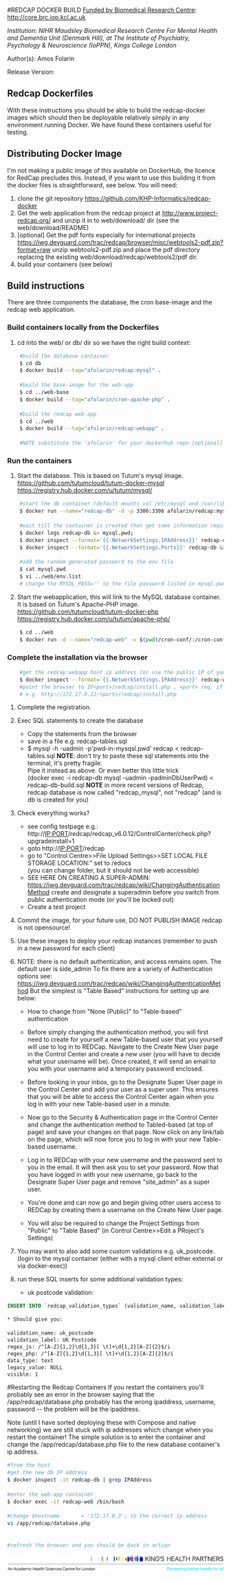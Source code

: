 #REDCAP DOCKER BUILD
[Funded by Biomedical Research Centre](http://core.brc.iop.kcl.ac.uk): http://core.brc.iop.kcl.ac.uk

*Institution: NIHR Maudsley Biomedical Research Centre For Mental Health and Dementia Unit (Denmark Hill), at The Institute of Psychiatry, Psychology & Neuroscience (IoPPN), Kings College London* 

Author(s): Amos Folarin

Release Version:

## Redcap Dockerfiles
With these instructions you should be able to build the redcap-docker images
 which should then be deployable relatively simply in any environment running Docker. We have found these containers useful for testing.

## Distributing Docker Image
I'm not making a public image of this available on DockerHub, the licence for RedCap precludes this.
Instead, if you want to use this building it from the docker files is straightforward, see below. 
You will need:
 1. clone the git repository https://github.com/KHP-Informatics/redcap-docker 
 2. Get the web application from the redcap project at http://www.project-redcap.org/ 
and unzip it in to web/download/ dir   (see the web/download/README)
 3. [optional]  Get the pdf fonts especially for international projects
https://iwg.devguard.com/trac/redcap/browser/misc/webtools2-pdf.zip?format=raw unzip webtools2-pdf.zip and 
place the pdf directory replacing the existing web/download/redcap/webtools2/pdf dir.
 4. build your containers (see below)


## Build instructions
There are three components the database, the cron base-image and the redcap web application.
### Build containers locally from the Dockerfiles

1. cd into the web/ or db/ dir so we have the right build context:
```sh
    #build the database container
    $ cd db
    $ docker build --tag="afolarin/redcap:mysql" .
    
    #build the base-image for the web-app
    $ cd ../web-base
    $ docker build --tag="afolarin/cron-apache-php" .
    
    #build the redcap web-app
    $ cd ../web
    $ docker build --tag="afolarin/redcap:webapp" .
    
    #NOTE substitute the 'afolarin' for your dockerhub repo [optional]
```

### Run the containers
1. Start the database. This is based on Tutum's mysql image.
    https://github.com/tutumcloud/tutum-docker-mysql
    https://registry.hub.docker.com/u/tutum/mysql/
```sh
    #start the db container (default mounts vol /etc/mysql and /var/lib/mysql in volumes)
    $ docker run --name="redcap-db" -d -p 3306:3306 afolarin/redcap:mysql
    
    #wait till the container is created then get some information required for the redcap-docker/web/env.list file
    $ docker logs redcap-db &> mysql.pwd;
    $ docker inspect --format='{{.NetworkSettings.IPAddress}}' redcap-db &>> mysql.pwd;
    $ docker inspect --format='{{.NetworkSettings.Ports}}' redcap-db &>> mysql.pwd;
    
    #add the random generated password to the env file
    $ cat mysql.pwd
    $ vi ../web/env.list
    # change the MYSQL_PASS='' to the file password listed in mysql.pwd
```

2. Start the webapplication, this will link to the MySQL database container. It is based on Tutum's 
    Apache-PHP image.
    https://github.com/tutumcloud/tutum-docker-php
    https://registry.hub.docker.com/u/tutum/apache-php/
```sh
    $ cd ../web
    $ docker run -d --name="redcap-web" -v $(pwd)/cron-conf/:/cron-conf/ --link="redcap-db:REDCAP_DB"  --env-file="env.list" --publish="80:80" afolarin/redcap:webapp
```

### Complete the installation via the browser
```sh
    #get the redcap:webapp host ip address (or use the public IP of your server)
    $ docker inspect --format='{{.NetworkSettings.IPAddress}}' redcap-web
    #point the browser to IP<port>/redcap/install.php , <port> req. if not port 80
    # e.g. http://172.17.0.12:<port>/redcap/install.php
```

1. Complete the registration.

2. Exec SQL statements to create the database
	* Copy the statements from the browser
	* save in a file e.g. redcap-tables.sql
	* $ mysql -h<see-docker-inspect> -uadmin -p'pwd-in-mysqsl.pwd' redcap < redcap-tables.sql
	**NOTE**: don't try to paste these sql statements into the terminal, it's pretty fragile. \
	Pipe it instead as above. Or even better this little trick \
	(docker exec -i redcap-db mysql -uadmin -padminDbUserPwd) < redcap-db-build.sql
	**NOTE** in more recent versions of Redcap, redcap database is now called "redcap_mysql", not "redcap" (and is db is created for you)

3. Check everything works? 
	* see config testpage e.g.: http://<IP:PORT>/redcap/redcap_v6.0.12/ControlCenter/check.php?upgradeinstall=1
	* goto http://<IP:PORT>/redcap 
	* go to "Control Centre>>File Upload Settings>>SET LOCAL FILE STORAGE LOCATION:" set to /edocs \
	(you can change folder, but it should not be web accessible)
	* SEE HERE ON CREATING A SUPER-ADMIN: https://iwg.devguard.com/trac/redcap/wiki/ChangingAuthenticationMethod create and designate a superadmin before you switch from public authentication mode (or you'll be locked out)
	* Create a test project

4. Commit the image, for your future use, DO NOT PUBLISH IMAGE redcap is not opensource!

5. Use these images to deploy your redcap instances (remember to push in a new password for each client)

6. NOTE: there is no default authentication, and access remains open. The default user is side_admin
    To fix there are a variety of Authentication options see:
    https://iwg.devguard.com/trac/redcap/wiki/ChangingAuthenticationMethod
    But the simplest is "Table Based" instructions for setting up are below:

    * How to change from "None (Public)" to "Table-based" authentication

    * Before simply changing the authentication method, you will first need to create for yourself a new Table-based user that you yourself will use to log in to REDCap. Navigate to the Create New User page in the Control Center and create a new user (you will have to decide what your username will be). Once created, it will send an email to you with your username and a temporary password enclosed.
    * Before looking in your inbox, go to the Designate Super User page in the Control Center and add your user as a super user. This ensures that you will be able to access the Control Center again when you log in with your new Table-based user in a minute.
    * Now go to the Security & Authentication page in the Control Center and change the authentication method to Tabled-based (at top of page) and save your changes on that page. Now click on any link/tab on the page, which will now force you to log in with your new Table-based username.
    * Log in to REDCap with your new username and the password sent to you in the email. It will then ask you to set your password.
    Now that you have logged in with your new username, go back to the Designate Super User page and remove "site_admin" as a super user.
    * You're done and can now go and begin giving other users access to REDCap by creating them a username on the Create New User page.
    * You will also be required to change the Project Settings from "Public" to "Table Based" (in Control Centre>>Edit a PRoject's Settings)

7. You may want to also add some custom validations e.g. uk_postcode. (login to the mysql container (either with a mysql client either external or via docker-exec))
8. run these SQL inserts for some additional validation types:
    * uk postcode validation:
```sql
INSERT INTO `redcap_validation_types` (validation_name, validation_label, regex_js, regex_php, data_type, legacy_value, visible) VALUES ('uk_postcode', 'uk_postcode', '/^[A-Z]{1,2}\d{1,3}[ \t]+\d{1,2}[A-Z]{2}$/i', '/^[A-Z]{1,2}\d{1,3}[ \t]+\d{1,2}[A-Z]{2}$/i', 'text', \N , '1');`
```
    * Should give you:

    validation_name: uk_postcode
    validation_label: UK Postcode
    regex_js: /^[A-Z]{1,2}\d{1,3}[ \t]+\d{1,2}[A-Z]{2}$/i
    regex_php: /^[A-Z]{1,2}\d{1,3}[ \t]+\d{1,2}[A-Z]{2}$/i
    data_type: text
    legacy_value: NULL
    visible: 1

#Restarting the Redcap Containers
If you restart the containers you'll probably see an error in the browser saying that the /app/redcap/database.php probably has the wrong ipaddress, username, password -- the problem will be the ipaddress.

Note (until I have sorted deploying these with Compose and native networking) we are still stuck with ip addresses which change when you restart the container! The simple solution is to enter the container and change the /app/redcap/database.php file to the new database container's ip address.
```sh
#from the host
#get the new db IP address
$ docker inspect -it redcap-db | grep IPAddress

#enter the web-app container
$ docker exec -it redcap-web /bin/bash

#change $hostname       = '172.17.0.3'; to the correct ip address
vi /app/redcap/database.php


#refresh the browser and you should be back in action

```



![Kings Health Partners](figures/brc-u-logos/KHP_M_oneline_descriptor_strapline_hr_CMYK-e1409244956134.jpg)

